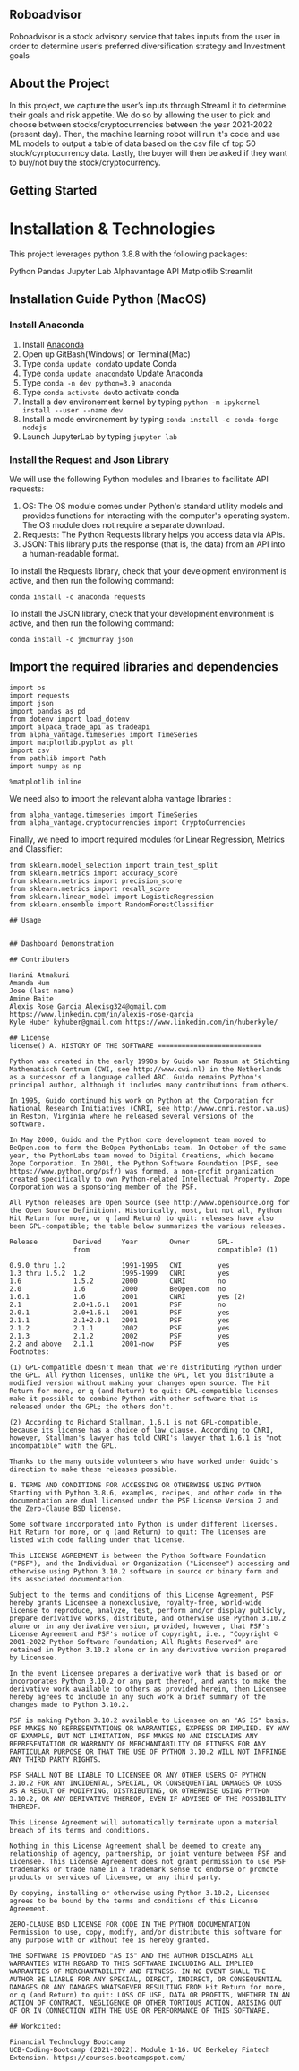 ## Roboadvisor
Roboadvisor is a stock advisory service that takes inputs from the user in order to determine user’s preferred diversification strategy and Investment goals

## About the Project
In this project, we capture the user’s inputs through StreamLit to determine their goals and risk appetite.  We do so by allowing the user to pick and choose between stocks/cryptocurrencies between the year 2021-2022 (present day).  Then, the machine learning robot will run it's code and use ML models to output a table of data based on the csv file of top 50 stock/cyrptocurrency data.  Lastly, the buyer will then be asked if they want to buy/not buy the stock/cryptocurrency.  

## Getting Started
# Installation & Technologies 
This project leverages python 3.8.8 with the following packages:

Python 
Pandas 
Jupyter Lab 
Alphavantage API 
Matplotlib
Streamlit

## Installation Guide Python (MacOS)
### Install Anaconda 
 1. Install [Anaconda](https://www.anaconda.com/products/individual) 
 2. Open up GitBash(Windows) or Terminal(Mac)
 3. Type ```conda update conda```to update Conda
 4. Type ```conda update anaconda```to Update Anaconda
 5. Type ```conda -n dev python=3.9 anaconda```
 6. Type ```conda activate dev```to activate conda
 7. Install a dev environement kernel by typing ```python -m ipykernel install --user --name dev```
 8. Install a mode environement by typing ```conda install -c conda-forge nodejs```
 9. Launch JupyterLab by typing ```jupyter lab```
 
 
 
 ### Install the Request and Json Library 
 We will use the following Python modules and libraries to facilitate API requests:

 1. OS: The OS module comes under Python's standard utility models and provides functions for interacting with the computer's operating system. The OS module does          not require a separate download.
 2. Requests: The Python Requests library helps you access data via APIs.
 3. JSON: This library puts the response (that is, the data) from an API into a human-readable format.

 To install the Requests library, check that your development environment is active, and then run the following command:
  
  ```conda install -c anaconda requests```

 To install the JSON library, check that your development environment is active, and then run the following command:
   
   ```conda install -c jmcmurray json```

## Import the required libraries and dependencies
```
import os
import requests
import json
import pandas as pd
from dotenv import load_dotenv
import alpaca_trade_api as tradeapi
from alpha_vantage.timeseries import TimeSeries
import matplotlib.pyplot as plt
import csv
from pathlib import Path
import numpy as np

%matplotlib inline
```
We need also to import the relevant alpha vantage libraries :
```
from alpha_vantage.timeseries import TimeSeries
from alpha_vantage.cryptocurrencies import CryptoCurrencies
````
Finally, we need to import required modules for Linear Regression, Metrics and Classifier: 
````
from sklearn.model_selection import train_test_split
from sklearn.metrics import accuracy_score
from sklearn.metrics import precision_score
from sklearn.metrics import recall_score
from sklearn.linear_model import LogisticRegression
from sklearn.ensemble import RandomForestClassifier

## Usage


## Dashboard Demonstration

## Contributers 

Harini Atmakuri
Amanda Hum
Jose (last name)
Amine Baite
Alexis Rose Garcia Alexisg324@gmail.com https://www.linkedin.com/in/alexis-rose-garcia
Kyle Huber kyhuber@gmail.com https://www.linkedin.com/in/huberkyle/

## License
license() A. HISTORY OF THE SOFTWARE ==========================

Python was created in the early 1990s by Guido van Rossum at Stichting Mathematisch Centrum (CWI, see http://www.cwi.nl) in the Netherlands as a successor of a language called ABC. Guido remains Python's principal author, although it includes many contributions from others.

In 1995, Guido continued his work on Python at the Corporation for National Research Initiatives (CNRI, see http://www.cnri.reston.va.us) in Reston, Virginia where he released several versions of the software.

In May 2000, Guido and the Python core development team moved to BeOpen.com to form the BeOpen PythonLabs team. In October of the same year, the PythonLabs team moved to Digital Creations, which became Zope Corporation. In 2001, the Python Software Foundation (PSF, see https://www.python.org/psf/) was formed, a non-profit organization created specifically to own Python-related Intellectual Property. Zope Corporation was a sponsoring member of the PSF.

All Python releases are Open Source (see http://www.opensource.org for the Open Source Definition). Historically, most, but not all, Python Hit Return for more, or q (and Return) to quit: releases have also been GPL-compatible; the table below summarizes the various releases.

Release         Derived     Year        Owner       GPL-
                from                                compatible? (1)

0.9.0 thru 1.2              1991-1995   CWI         yes
1.3 thru 1.5.2  1.2         1995-1999   CNRI        yes
1.6             1.5.2       2000        CNRI        no
2.0             1.6         2000        BeOpen.com  no
1.6.1           1.6         2001        CNRI        yes (2)
2.1             2.0+1.6.1   2001        PSF         no
2.0.1           2.0+1.6.1   2001        PSF         yes
2.1.1           2.1+2.0.1   2001        PSF         yes
2.1.2           2.1.1       2002        PSF         yes
2.1.3           2.1.2       2002        PSF         yes
2.2 and above   2.1.1       2001-now    PSF         yes
Footnotes:

(1) GPL-compatible doesn't mean that we're distributing Python under the GPL. All Python licenses, unlike the GPL, let you distribute a modified version without making your changes open source. The Hit Return for more, or q (and Return) to quit: GPL-compatible licenses make it possible to combine Python with other software that is released under the GPL; the others don't.

(2) According to Richard Stallman, 1.6.1 is not GPL-compatible, because its license has a choice of law clause. According to CNRI, however, Stallman's lawyer has told CNRI's lawyer that 1.6.1 is "not incompatible" with the GPL.

Thanks to the many outside volunteers who have worked under Guido's direction to make these releases possible.

B. TERMS AND CONDITIONS FOR ACCESSING OR OTHERWISE USING PYTHON
Starting with Python 3.8.6, examples, recipes, and other code in the documentation are dual licensed under the PSF License Version 2 and the Zero-Clause BSD license.

Some software incorporated into Python is under different licenses. Hit Return for more, or q (and Return) to quit: The licenses are listed with code falling under that license.

This LICENSE AGREEMENT is between the Python Software Foundation ("PSF"), and the Individual or Organization ("Licensee") accessing and otherwise using Python 3.10.2 software in source or binary form and its associated documentation.

Subject to the terms and conditions of this License Agreement, PSF hereby grants Licensee a nonexclusive, royalty-free, world-wide license to reproduce, analyze, test, perform and/or display publicly, prepare derivative works, distribute, and otherwise use Python 3.10.2 alone or in any derivative version, provided, however, that PSF's License Agreement and PSF's notice of copyright, i.e., "Copyright © 2001-2022 Python Software Foundation; All Rights Reserved" are retained in Python 3.10.2 alone or in any derivative version prepared by Licensee.

In the event Licensee prepares a derivative work that is based on or incorporates Python 3.10.2 or any part thereof, and wants to make the derivative work available to others as provided herein, then Licensee hereby agrees to include in any such work a brief summary of the changes made to Python 3.10.2.

PSF is making Python 3.10.2 available to Licensee on an "AS IS" basis. PSF MAKES NO REPRESENTATIONS OR WARRANTIES, EXPRESS OR IMPLIED. BY WAY OF EXAMPLE, BUT NOT LIMITATION, PSF MAKES NO AND DISCLAIMS ANY REPRESENTATION OR WARRANTY OF MERCHANTABILITY OR FITNESS FOR ANY PARTICULAR PURPOSE OR THAT THE USE OF PYTHON 3.10.2 WILL NOT INFRINGE ANY THIRD PARTY RIGHTS.

PSF SHALL NOT BE LIABLE TO LICENSEE OR ANY OTHER USERS OF PYTHON 3.10.2 FOR ANY INCIDENTAL, SPECIAL, OR CONSEQUENTIAL DAMAGES OR LOSS AS A RESULT OF MODIFYING, DISTRIBUTING, OR OTHERWISE USING PYTHON 3.10.2, OR ANY DERIVATIVE THEREOF, EVEN IF ADVISED OF THE POSSIBILITY THEREOF.

This License Agreement will automatically terminate upon a material breach of its terms and conditions.

Nothing in this License Agreement shall be deemed to create any relationship of agency, partnership, or joint venture between PSF and Licensee. This License Agreement does not grant permission to use PSF trademarks or trade name in a trademark sense to endorse or promote products or services of Licensee, or any third party.

By copying, installing or otherwise using Python 3.10.2, Licensee agrees to be bound by the terms and conditions of this License Agreement.

ZERO-CLAUSE BSD LICENSE FOR CODE IN THE PYTHON DOCUMENTATION
Permission to use, copy, modify, and/or distribute this software for any purpose with or without fee is hereby granted.

THE SOFTWARE IS PROVIDED "AS IS" AND THE AUTHOR DISCLAIMS ALL WARRANTIES WITH REGARD TO THIS SOFTWARE INCLUDING ALL IMPLIED WARRANTIES OF MERCHANTABILITY AND FITNESS. IN NO EVENT SHALL THE AUTHOR BE LIABLE FOR ANY SPECIAL, DIRECT, INDIRECT, OR CONSEQUENTIAL DAMAGES OR ANY DAMAGES WHATSOEVER RESULTING FROM Hit Return for more, or q (and Return) to quit: LOSS OF USE, DATA OR PROFITS, WHETHER IN AN ACTION OF CONTRACT, NEGLIGENCE OR OTHER TORTIOUS ACTION, ARISING OUT OF OR IN CONNECTION WITH THE USE OR PERFORMANCE OF THIS SOFTWARE.

## Workcited:

Financial Technology Bootcamp
UCB-Coding-Bootcamp (2021-2022). Module 1-16. UC Berkeley Fintech Extension. https://courses.bootcampspot.com/
